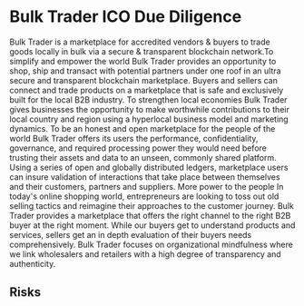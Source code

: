# Bulk Trader ICO Due Diligence
Bulk Trader is a marketplace for accredited vendors & buyers to trade goods locally in bulk via a secure & transparent blockchain network.To simplify and empower the world Bulk Trader provides an opportunity to shop, ship and transact with potential partners under one roof in an ultra secure and transparent blockchain marketplace. Buyers and sellers can connect and trade products on a marketplace that is safe and exclusively built for the local B2B industry. To strengthen local economies Bulk Trader gives businesses the opportunity to make worthwhile contributions to their local country and region using a hyperlocal business model and marketing dynamics. To be an honest and open marketplace for the people of the world Bulk Trader offers its users the performance, confidentiality, governance, and required processing power they would need before trusting their assets and data to an unseen, commonly shared platform. Using a series of open and globally distributed ledgers, marketplace users can insure validation of interactions that take place between themselves and their customers, partners and suppliers. More power to the people In today's online shopping world, entrepreneurs are looking to toss out old selling tactics and reimagine their approaches to the customer journey. Bulk Trader provides a marketplace that offers the right channel to the right B2B buyer at the right moment. While our buyers get to understand products and services, sellers get an in depth evaluation of their buyers needs comprehensively. Bulk Trader focuses on organizational mindfulness where we link wholesalers and retailers with a high degree of transparency and authenticity.
## Risks
